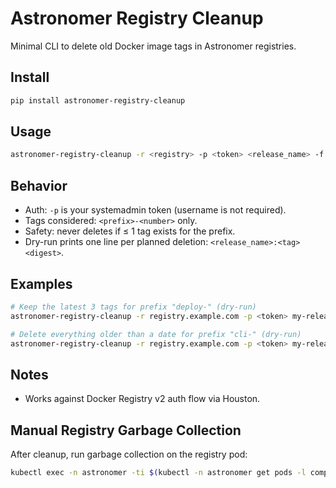 # Astronomer Registry Cleanup

Minimal CLI to delete old Docker image tags in Astronomer registries.

## Install

```bash
pip install astronomer-registry-cleanup
```

## Usage

```bash
astronomer-registry-cleanup -r <registry> -p <token> <release_name> -f <prefix> (--keep-n-tags N | --drop-older-tags YYYY-MM-DD) [--dry-run]
```

## Behavior

- Auth: `-p` is your systemadmin token (username is not required).
- Tags considered: `<prefix>-<number>` only.
- Safety: never deletes if ≤ 1 tag exists for the prefix.
- Dry-run prints one line per planned deletion: `<release_name>:<tag> <digest>`.

## Examples

```bash
# Keep the latest 3 tags for prefix "deploy-" (dry-run)
astronomer-registry-cleanup -r registry.example.com -p <token> my-release -f deploy- --keep-n-tags 3 --dry-run

# Delete everything older than a date for prefix "cli-" (dry-run)
astronomer-registry-cleanup -r registry.example.com -p <token> my-release -f cli- --drop-older-tags 2025-08-01 --dry-run
```

## Notes

- Works against Docker Registry v2 auth flow via Houston.

## Manual Registry Garbage Collection

After cleanup, run garbage collection on the registry pod:

```bash
kubectl exec -n astronomer -ti $(kubectl -n astronomer get pods -l component=registry -o jsonpath="{.items[*].metadata.name}") -c registry -- registry garbage-collect /etc/docker/registry/config.yml
```
